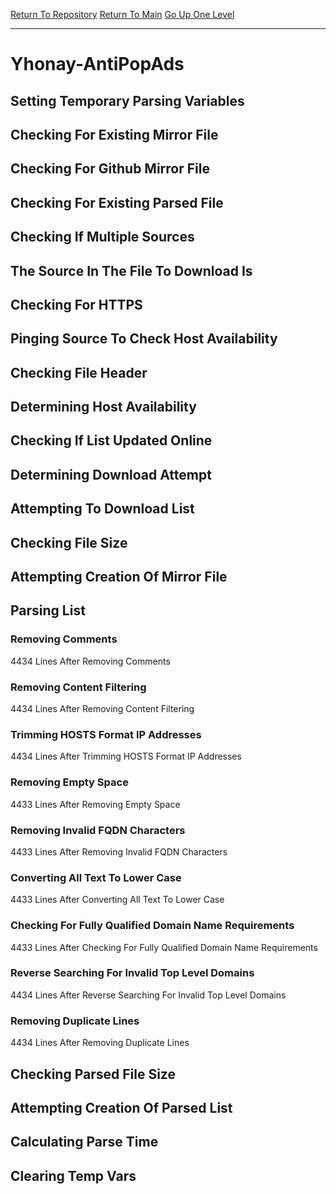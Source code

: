 [Return To Repository](https://github.com/deathbybandaid/piholeparser/)
[Return To Main](https://github.com/deathbybandaid/piholeparser/blob/master/RecentRunLogs/Mainlog.md)
[Go Up One Level](https://github.com/deathbybandaid/piholeparser/blob/master/RecentRunLogs/TopLevelScripts/30-Processing-Blacklists.md)
____________________________________
# Yhonay-AntiPopAds
## Setting Temporary Parsing Variables
## Checking For Existing Mirror File
## Checking For Github Mirror File
## Checking For Existing Parsed File
## Checking If Multiple Sources
## The Source In The File To Download Is
## Checking For HTTPS
## Pinging Source To Check Host Availability
## Checking File Header
## Determining Host Availability
## Checking If List Updated Online
## Determining Download Attempt
## Attempting To Download List
## Checking File Size
## Attempting Creation Of Mirror File
## Parsing List
### Removing Comments
4434 Lines After Removing Comments
### Removing Content Filtering
4434 Lines After Removing Content Filtering
### Trimming HOSTS Format IP Addresses
4434 Lines After Trimming HOSTS Format IP Addresses
### Removing Empty Space
4433 Lines After Removing Empty Space
### Removing Invalid FQDN Characters
4433 Lines After Removing Invalid FQDN Characters
### Converting All Text To Lower Case
4433 Lines After Converting All Text To Lower Case
### Checking For Fully Qualified Domain Name Requirements
4433 Lines After Checking For Fully Qualified Domain Name Requirements
### Reverse Searching For Invalid Top Level Domains
4434 Lines After Reverse Searching For Invalid Top Level Domains
### Removing Duplicate Lines
4434 Lines After Removing Duplicate Lines
## Checking Parsed File Size
## Attempting Creation Of Parsed List
## Calculating Parse Time
## Clearing Temp Vars

